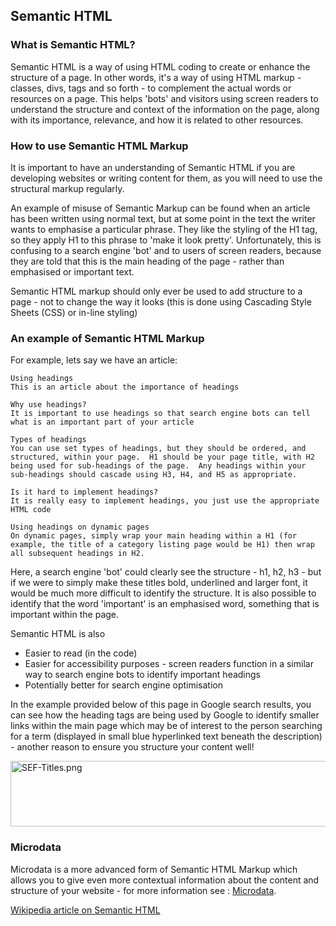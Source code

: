 <!-- Filename: Semantic_HTML_Markup / Display title: Semantic HTML Markup -->

## Semantic HTML

### What is Semantic HTML?

Semantic HTML is a way of using HTML coding to create or enhance the
structure of a page. In other words, it's a way of using HTML markup -
classes, divs, tags and so forth - to complement the actual words or
resources on a page. This helps 'bots' and visitors using screen readers
to understand the structure and context of the information on the page,
along with its importance, relevance, and how it is related to other
resources.

### How to use Semantic HTML Markup

It is important to have an understanding of Semantic HTML if you are
developing websites or writing content for them, as you will need to use
the structural markup regularly.

An example of misuse of Semantic Markup can be found when an article has
been written using normal text, but at some point in the text the writer
wants to emphasise a particular phrase. They like the styling of the H1
tag, so they apply H1 to this phrase to 'make it look pretty'.
Unfortunately, this is confusing to a search engine 'bot' and to users
of screen readers, because they are told that this is the main heading
of the page - rather than emphasised or important text.

Semantic HTML markup should only ever be used to add structure to a
page - not to change the way it looks (this is done using Cascading
Style Sheets (CSS) or in-line styling)

### An example of Semantic HTML Markup

For example, lets say we have an article:

    Using headings
    This is an article about the importance of headings

    Why use headings?
    It is important to use headings so that search engine bots can tell what is an important part of your article

    Types of headings
    You can use set types of headings, but they should be ordered, and structured, within your page.  H1 should be your page title, with H2 being used for sub-headings of the page.  Any headings within your sub-headings should cascade using H3, H4, and H5 as appropriate.

    Is it hard to implement headings?
    It is really easy to implement headings, you just use the appropriate HTML code

    Using headings on dynamic pages
    On dynamic pages, simply wrap your main heading within a H1 (for example, the title of a category listing page would be H1) then wrap all subsequent headings in H2.

Here, a search engine 'bot' could clearly see the structure - h1, h2,
h3 - but if we were to simply make these titles bold, underlined and
larger font, it would be much more difficult to identify the structure.
It is also possible to identify that the word 'important' is an
emphasised word, something that is important within the page.

Semantic HTML is also

- Easier to read (in the code)
- Easier for accessibility purposes - screen readers function in a
  similar way to search engine bots to identify important headings
- Potentially better for search engine optimisation

In the example provided below of this page in Google search results, you
can see how the heading tags are being used by Google to identify
smaller links within the main page which may be of interest to the
person searching for a term (displayed in small blue hyperlinked text
beneath the description) - another reason to ensure you structure your
content well!

<img src="https://docs.joomla.org/images/5/58/SEF-Titles.png"
decoding="async" data-file-width="532" data-file-height="105"
width="532" height="105" alt="SEF-Titles.png" />

### Microdata

Microdata is a more advanced form of Semantic HTML Markup which allows
you to give even more contextual information about the content and
structure of your website - for more information see :
[Microdata](https://docs.joomla.org/Microdata "Special:MyLanguage/Microdata").

<a href="http://en.wikipedia.org/wiki/Semantic_HTML"
class="external text" target="_blank"
rel="nofollow noreferrer noopener">Wikipedia article on Semantic
HTML</a>
